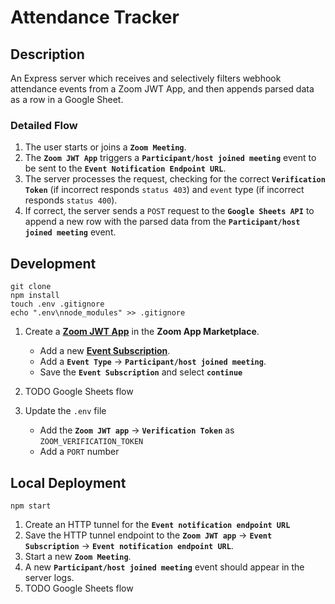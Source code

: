 # Attendance Tracker

## Description

An Express server which receives and selectively filters webhook attendance events from a Zoom JWT App, and then appends parsed data as a row in a Google Sheet.

### Detailed Flow

1. The user starts or joins a **`Zoom Meeting`**.
1. The **`Zoom JWT App`** triggers a **`Participant/host joined meeting`** event to be sent to the **`Event Notification Endpoint URL`**.
1. The server processes the request, checking for the correct **`Verification Token`** (if incorrect responds `status 403`) and `event` type (if incorrect responds `status 400`).
1. If correct, the server sends a `POST` request to the **`Google Sheets API`** to append a new row with the parsed data from the **`Participant/host joined meeting`** event.

## Development

```
git clone
npm install
touch .env .gitignore
echo ".env\nnode_modules" >> .gitignore
```

1. Create a **[Zoom JWT App](https://marketplace.zoom.us/docs/guides/getting-started/app-types/create-jwt-app)** in the **Zoom App Marketplace**.

   - Add a new **[Event Subscription](https://marketplace.zoom.us/docs/guides/getting-started/app-types/create-jwt-app#features)**.
   - Add a **`Event Type`** -> **`Participant/host joined meeting`**.
   - Save the **`Event Subscription`** and select **`continue`**

1. TODO Google Sheets flow
1. Update the `.env` file
   - Add the **`Zoom JWT app`** -> **`Verification Token`** as `ZOOM_VERIFICATION_TOKEN`
   - Add a `PORT` number

## Local Deployment

```
npm start
```

1. Create an HTTP tunnel for the **`Event notification endpoint URL`**
1. Save the HTTP tunnel endpoint to the **`Zoom JWT app`** -> **`Event Subscription`** -> **`Event notification endpoint URL`**.
1. Start a new **`Zoom Meeting`**.
1. A new **`Participant/host joined meeting`** event should appear in the server logs.
1. TODO Google Sheets flow
